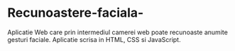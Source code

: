 # Recunoastere-faciala-
Aplicatie Web care prin intermediul camerei web poate recunoaste anumite gesturi faciale. Aplicatie scrisa in HTML, CSS si JavaScript.
